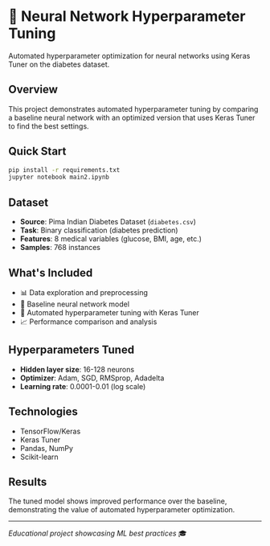 # 🚀 Neural Network Hyperparameter Tuning

Automated hyperparameter optimization for neural networks using Keras Tuner on the diabetes dataset.

## Overview

This project demonstrates automated hyperparameter tuning by comparing a baseline neural network with an optimized version that uses Keras Tuner to find the best settings.

## Quick Start

```bash
pip install -r requirements.txt
jupyter notebook main2.ipynb
```

## Dataset
- **Source**: Pima Indian Diabetes Dataset (`diabetes.csv`)
- **Task**: Binary classification (diabetes prediction)
- **Features**: 8 medical variables (glucose, BMI, age, etc.)
- **Samples**: 768 instances

## What's Included
- 📊 Data exploration and preprocessing
- 🧪 Baseline neural network model
- 🔧 Automated hyperparameter tuning with Keras Tuner
- 📈 Performance comparison and analysis

## Hyperparameters Tuned
- **Hidden layer size**: 16-128 neurons
- **Optimizer**: Adam, SGD, RMSprop, Adadelta
- **Learning rate**: 0.0001-0.01 (log scale)

## Technologies
- TensorFlow/Keras
- Keras Tuner
- Pandas, NumPy
- Scikit-learn

## Results
The tuned model shows improved performance over the baseline, demonstrating the value of automated hyperparameter optimization.

---
*Educational project showcasing ML best practices* 🎓
